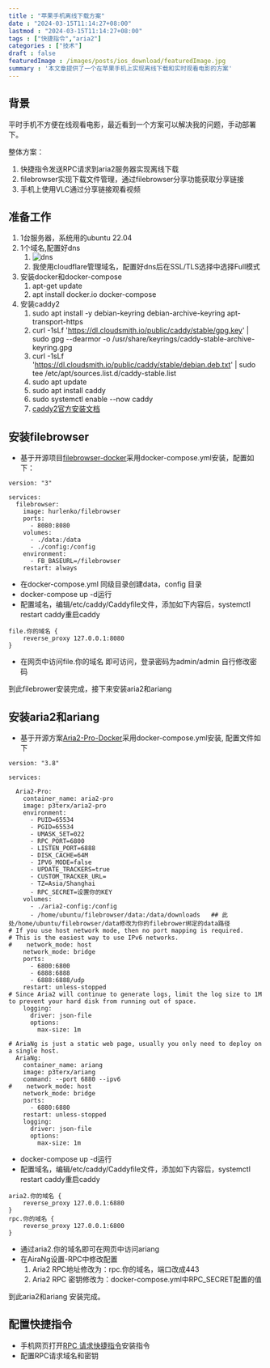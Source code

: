 ```yaml
---
title : "苹果手机离线下载方案" 
date : "2024-03-15T11:14:27+08:00" 
lastmod : "2024-03-15T11:14:27+08:00" 
tags : ["快捷指令","aria2"] 
categories : ["技术"]
draft : false
featuredImage : /images/posts/ios_download/featuredImage.jpg
summary : '本文章提供了一个在苹果手机上实现离线下载和实时观看电影的方案'
---
```


## 背景

平时手机不方便在线观看电影，最近看到一个方案可以解决我的问题，手动部署下。

整体方案：

1. 快捷指令发送RPC请求到aria2服务器实现离线下载
2. filebrowser实现下载文件管理，通过filebrowser分享功能获取分享链接
3. 手机上使用VLC通过分享链接观看视频

## 准备工作

1. 1台服务器，系统用的ubuntu 22.04
2. 1个域名,配置好dns
    1. ![dns](/images/posts/ios_download/dns.png)
    2. 我使用cloudflare管理域名，配置好dns后在SSL/TLS选择中选择Full模式
3. 安装docker和docker-compose
    1. apt-get update
    2. apt install docker.io docker-compose
4. 安装caddy2
    1. sudo apt install -y debian-keyring debian-archive-keyring apt-transport-https
    2. curl -1sLf 'https://dl.cloudsmith.io/public/caddy/stable/gpg.key' | sudo gpg --dearmor -o /usr/share/keyrings/caddy-stable-archive-keyring.gpg
    3. curl -1sLf 'https://dl.cloudsmith.io/public/caddy/stable/debian.deb.txt' | sudo tee /etc/apt/sources.list.d/caddy-stable.list
    4. sudo apt update
    5. sudo apt install caddy
    6. sudo systemctl enable --now caddy
    7. [caddy2官方安装文档](https://caddy2.dengxiaolong.com/docs/install)

## 安装filebrowser

- 基于开源项目[filebrowser-docker](https://github.com/hurlenko/filebrowser-docker)采用docker-compose.yml安装，配置如下：

```plaintext
version: "3"

services:
  filebrowser:
    image: hurlenko/filebrowser
    ports:
      - 8080:8080
    volumes:
      - ./data:/data
      - ./config:/config
    environment:
      - FB_BASEURL=/filebrowser
    restart: always
```

- 在docker-compose.yml 同级目录创建data，config 目录
- docker-compose up -d运行
- 配置域名，编辑/etc/caddy/Caddyfile文件，添加如下内容后，systemctl restart caddy重启caddy

```plaintext
file.你的域名 {
    reverse_proxy 127.0.0.1:8080
}
```

- 在网页中访问file.你的域名 即可访问，登录密码为admin/admin 自行修改密码

到此filebrower安装完成，接下来安装aria2和ariang

## 安装aria2和ariang

- 基于开源方案[Aria2-Pro-Docker](https://github.com/P3TERX/Aria2-Pro-Docker)采用docker-compose.yml安装, 配置文件如下

```plaintext
version: "3.8"

services:

  Aria2-Pro:
    container_name: aria2-pro
    image: p3terx/aria2-pro
    environment:
      - PUID=65534
      - PGID=65534
      - UMASK_SET=022
      - RPC_PORT=6800
      - LISTEN_PORT=6888
      - DISK_CACHE=64M
      - IPV6_MODE=false
      - UPDATE_TRACKERS=true
      - CUSTOM_TRACKER_URL=
      - TZ=Asia/Shanghai
      - RPC_SECRET=设置你的KEY
    volumes:
      - ./aria2-config:/config
      - /home/ubuntu/filebrowser/data:/data/downloads   ## 此处/home/ubuntu/filebrowser/data修改为你的filebrower绑定的data路径
# If you use host network mode, then no port mapping is required.
# This is the easiest way to use IPv6 networks.
#    network_mode: host
    network_mode: bridge
    ports:
      - 6800:6800
      - 6888:6888
      - 6888:6888/udp
    restart: unless-stopped
# Since Aria2 will continue to generate logs, limit the log size to 1M to prevent your hard disk from running out of space.
    logging:
      driver: json-file
      options:
        max-size: 1m

# AriaNg is just a static web page, usually you only need to deploy on a single host.
  AriaNg:
    container_name: ariang
    image: p3terx/ariang
    command: --port 6880 --ipv6
#    network_mode: host
    network_mode: bridge
    ports:
      - 6880:6880
    restart: unless-stopped
    logging:
      driver: json-file
      options:
        max-size: 1m
```

- docker-compose up -d运行
- 配置域名，编辑/etc/caddy/Caddyfile文件，添加如下内容后，systemctl restart caddy重启caddy

```plaintext
aria2.你的域名 {
    reverse_proxy 127.0.0.1:6880
}
rpc.你的域名 {
    reverse_proxy 127.0.0.1:6800
}

```

- 通过aria2.你的域名即可在网页中访问ariang
- 在AiraNg设置-RPC中修改配置
    1. Aria2 RPC地址修改为：rpc.你的域名，端口改成443
    2. Aria2 RPC 密钥修改为：docker-compose.yml中RPC_SECRET配置的值

到此aria2和ariang 安装完成。

## 配置快捷指令

- 手机网页打开[RPC 请求快捷指令](https://www.icloud.com/shortcuts/7483b8cec7484c0f98b72882d0f1e3e2)安装指令
- 配置RPC请求域名和密钥
